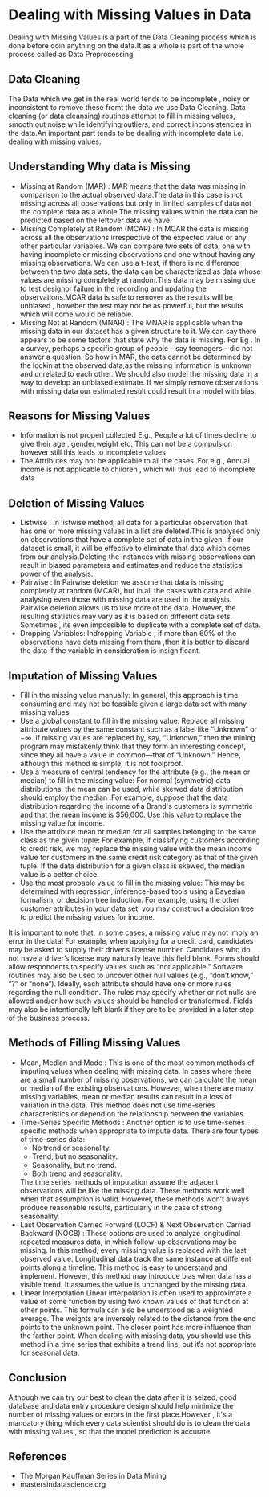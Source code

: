 # Dealing with Missing Values in Data

Dealing with Missing Values is a part of the Data Cleaning process which is done before doin anything on the data.It as a whole is part of the whole process called as Data Preprocessing.

## Data Cleaning 
The Data which we get in the real world tends to be incomplete , noisy or inconsistent to remove these fromt the data we use Data Cleaning. Data cleaning (or data cleansing) routines attempt to fill in missing values, smooth out noise while identifying outliers, and correct inconsistencies in the data.An important part tends to be dealing with incomplete data i.e. dealing with missing values.


## Understanding Why data is Missing
<ul>
  <li>Missing at Random (MAR) : MAR means that the data was missing in comparison to the actual observed data.The data in this case is not missing across all observations but only in limited samples of data not the complete data as a whole.The missing  values within the data can be predicted based on the leftover data we have.
  <li>Missing Completely at Random (MCAR) : In MCAR the data is missing across all the observations irrespective of the expected value or any  other  particular variables. We can compare two sets of data, one with having incomplete or missing observations and one without having any missing observations. We can use  a t-test, if there is no difference between the two data sets, the data can be  characterized as data whose values are missing completely at random.This data may be missing due to test designor  failure in the  recording and updating the observations.MCAR data is safe to remover as the results will be unbiased , howeber the test may not be as powerful, but the results which  will come would be reliable.
  <li>Missing Not at Random (MNAR) : The MNAR is applicable when the missing data in our dataset has a given structure to it. We can say there appears to be some factors that state why  the data is missing. For Eg . In a survey, perhaps a specific group of people – say teenagers – did not answer a question. So how in  MAR, the data cannot be determined by the lookin at the  observed data,as the missing information is unknown and unrelated to each other. We should also  model the missing data in a way  to develop an unbiased estimate. If we simply remove observations with missing data our estimated result could result in a model with bias.
</ul>

## Reasons for Missing Values
<ul>
  <li>Information is not properl collected E.g., People a lot of times decline to give their age , gender,weight etc. This can not be a compulsion , however still this leads to incomplete values</li>
  <li>The Attributes may not be applicable to all the cases .For e.g., Annual income is not applicable to children , which will thus lead to incomplete data</li>
</ul>

## Deletion of Missing Values
<ul>
  <li>Listwise : In listwise method, all data for a particular observation that has one or more missing values in a list are deleted.This is analysed only on observations that have a complete set of data in the given. If our dataset is small, it will be effective to eliminate that data which comes from our analysis.Deleting the instances with missing observations can result in biased parameters and estimates and reduce the statistical power of the analysis. 
<li>Pairwise : In Pairwise deletion  we assume that  data is  missing completely at random (MCAR), but in all the cases with data,and while analysing even those with missing data are used in the analysis. Pairwise deletion allows us to use more of the data. However, the resulting statistics may vary as it is based on different data sets. Sometimes , its even impossible to duplicate with a complete set of data. 
<li>Dropping Variables: Indropping Variable , if more than 60% of the observations have data missing from them ,then it is better to discard the data if the variable in consideration is insignificant.
</ul>

## Imputation of Missing Values
<ul>
  <li>Fill in the missing value manually: In general, this approach is time consuming and may not be feasible given a large data set with many missing values</li>
  <li>Use a global constant to fill in the missing value: Replace all missing attribute values by the same constant such as a label like “Unknown” or −∞. If missing values are
replaced by, say, “Unknown,” then the mining program may mistakenly think that they form an interesting concept, since they all have a value in common—that of “Unknown.” Hence, although this method is simple, it is not foolproof.</li>
  <li>Use a measure of central tendency for the attribute (e.g., the mean or median) to fill in the missing value: For normal (symmetric) data distributions, the mean can be used, while skewed data distribution should employ the median .For example, suppose that the data distribution regarding the income of a Brand's customers is symmetric and that the mean income is $56,000. Use this value to replace the missing value for income.</li>
  <li>Use the attribute mean or median for all samples belonging to the same class as the given tuple: For example, if classifying customers according to credit risk, we
may replace the missing value with the mean income value for customers in the same credit risk category as that of the given tuple. If the data distribution for a given class
is skewed, the median value is a better choice.</li>
  <li>Use the most probable value to fill in the missing value: This may be determined with regression, inference-based tools using a Bayesian formalism, or decision tree induction. For example, using the other customer attributes in your data set, you may construct a decision tree to predict the missing values for income. </li>
</ul>

It is important to note that, in some cases, a missing value may not imply an error in the data! For example, when applying for a credit card, candidates may be asked to
supply their driver’s license number. Candidates who do not have a driver’s license may naturally leave this field blank. Forms should allow respondents to specify values such
as “not applicable.” Software routines may also be used to uncover other null values (e.g., “don’t know,” “?” or “none”). Ideally, each attribute should have one or more rules
regarding the null condition. The rules may specify whether or not nulls are allowed and/or how such values should be handled or transformed. Fields may also be intentionally left blank if they are to be provided in a later step of the business process.

## Methods of Filling Missing Values
<ul>
  <li>Mean, Median and Mode : This is one of the most common methods of imputing values when dealing with missing data. In cases where there are a small number of missing observations, we can calculate the mean or median of the existing observations. However, when there are many missing variables, mean or median results can result in a loss of variation in the data. This method does not use time-series characteristics or depend on the relationship between the variables.</li>
  <li>Time-Series Specific Methods : Another option is to use time-series specific methods when appropriate to impute data. There are four types of time-series data:
<ul><li>No trend or seasonality.
  <li>Trend, but no seasonality.
    <li>Seasonality, but no trend.
      <li>Both trend and seasonality.
        </ul>
The time series methods of imputation assume the adjacent observations will be like the missing data. These methods work well when that assumption is valid. However, these methods won’t always produce reasonable results, particularly in the case of strong seasonality.</li>
  <li>Last Observation Carried Forward (LOCF) & Next Observation Carried Backward (NOCB) : These options are used to analyze longitudinal repeated measures data, in which follow-up observations may be missing. In this method, every missing value is replaced with the last observed value. Longitudinal data track the same instance at different points along a timeline. This method is easy to understand and implement. However, this method may introduce bias when data has a visible trend. It assumes the value is unchanged by the missing data. </li>
  <li>Linear Interpolation
Linear interpolation is often used to approximate a value of some function by using two known values of that function at other points. This formula can also be understood as a weighted average. The weights are inversely related to the distance from the end points to the unknown point. The closer point has more influence than the farther point. 
When dealing with missing data, you should use this method in a time series that exhibits a trend line, but it’s not appropriate for seasonal data.</li>
</ul>

## Conclusion
Although we can try our best to clean the data after it is seized, good database and data entry procedure design should help minimize the number of missing values or errors in
the first place.However , it's a mandatory thing which every data scientist should do is to clean the data with missing values , so that the model prediction is accurate.

## References 
<ul>
  <li>The Morgan Kauffman Series in Data Mining
    <li>mastersindatascience.org
      </ul>
